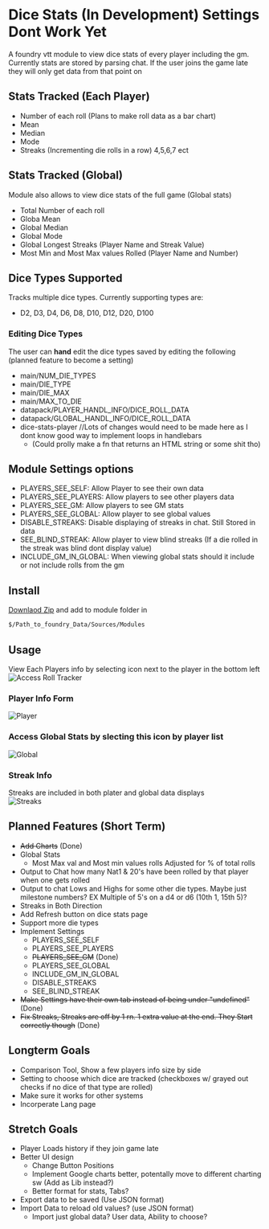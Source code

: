 # Dice Stats (In Development) Settings Dont Work Yet
A foundry vtt module to view dice stats of every player including the gm.  
Currently stats are stored by parsing chat. If the user joins the game late  
they will only get data from that point on  
  
## Stats Tracked (Each Player)  
- Number of each roll (Plans to make roll data as a bar chart)  
- Mean  
- Median  
- Mode  
- Streaks (Incrementing die rolls in a row) 4,5,6,7 ect  
  
## Stats Tracked (Global)  
Module also allows to view dice stats of the full game (Global stats) 
- Total Number of each roll
- Globa Mean
- Global Median
- Global Mode
- Global Longest Streaks (Player Name and Streak Value)
- Most Min and Most Max values Rolled (Player Name and Number)

## Dice Types Supported  
Tracks multiple dice types. Currently supporting types are:  
- D2, D3, D4, D6, D8, D10, D12, D20, D100

### Editing Dice Types
The user can <b>hand</b> edit the dice types saved by editing the following (planned feature to become a setting)
 * main/NUM_DIE_TYPES 
 * main/DIE_TYPE
 * main/DIE_MAX
 * main/MAX_TO_DIE
 * datapack/PLAYER_HANDL_INFO/DICE_ROLL_DATA
 * datapack/GLOBAL_HANDL_INFO/DICE_ROLL_DATA
 * dice-stats-player //Lots of changes would need to be made here as I dont know good way to implement loops in handlebars 
    * (Could prolly make a fn that returns an HTML string or some shit tho)
  
## Module Settings options  
- PLAYERS_SEE_SELF:       Allow Player to see their own data  
- PLAYERS_SEE_PLAYERS:    Allow players to see other players data  
- PLAYERS_SEE_GM:         Allow players to see GM stats  
- PLAYERS_SEE_GLOBAL:     Allow player to see global values  
- DISABLE_STREAKS:        Disable displaying of streaks in chat. Still Stored in data  
- SEE_BLIND_STREAK:       Allow player to view blind streaks (If a die rolled in the streak was blind dont display value) 
- INCLUDE_GM_IN_GLOBAL:   When viewing global stats should it include or not include rolls from the gm 

## Install  
[Downlaod Zip]() and add to module folder in  
```bash
$/Path_to_foundry_Data/Sources/Modules
```  
## Usage  
View Each Players info by selecting icon next to the player in the bottom left  
![Access Roll Tracker]()  
  
### Player Info Form  
![Player]()  
  
### Access Global Stats by slecting this icon by player list  
![Global]()  
  
### Streak Info 
Streaks are included in both plater and global data displays  
![Streaks]()  
  
## Planned Features (Short Term) 
- ~~Add Charts~~ (Done)
- Global Stats
    - Most Max val and Most min values rolls Adjusted for % of total rolls
- Output to Chat how many Nat1 & 20's have been rolled by that player when one gets rolled  
- Output to chat Lows and Highs for some other die types. Maybe just milestone numbers? EX Multiple of 5's on a d4 or d6 (10th 1, 15th 5)?  
- Streaks in Both Direction  
- Add Refresh button on dice stats page
- Support more die types
- Implement Settings
    - PLAYERS_SEE_SELF
    - PLAYERS_SEE_PLAYERS 
    - ~~PLAYERS_SEE_GM~~ (Done)
    - PLAYERS_SEE_GLOBAL  
    - INCLUDE_GM_IN_GLOBAL
    - DISABLE_STREAKS    
    - SEE_BLIND_STREAK
- ~~Make Settings have their own tab instead of being under "undefined"~~ (Done)
- ~~Fix Streaks, Streaks are off by 1 rn. 1 extra value at the end. They Start correctly though~~ (Done)

## Longterm Goals
- Comparison Tool, Show a few players info size by side
- Setting to choose which dice are tracked (checkboxes w/ grayed out checks if no dice of that type are rolled)
- Make sure it works for other systems
- Incorperate Lang page

## Stretch Goals
- Player Loads history if they join game late
- Better UI design
    - Change Button Positions
    - Implement Google charts better, potentally move to different charting sw (Add as Lib instead?) 
    - Better format for stats, Tabs? 
- Export data to be saved (Use JSON format)  
- Import Data to reload old values? (use JSON format)
    - Import just global data? User data, Ability to choose?




